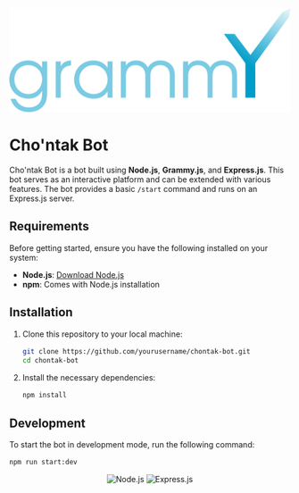 <div align="center"><a href="https://grammy.dev"><img src="https://raw.githubusercontent.com/grammyjs/website/main/logos/grammY.png" alt="grammY"></a></h1></div>

# Cho'ntak Bot

Cho'ntak Bot is a bot built using **Node.js**, **Grammy.js**, and **Express.js**. This bot serves as an interactive platform and can be extended with various features. The bot provides a basic `/start` command and runs on an Express.js server.

## Requirements

Before getting started, ensure you have the following installed on your system:

- **Node.js**: [Download Node.js](https://nodejs.org/)
- **npm**: Comes with Node.js installation

## Installation

1. Clone this repository to your local machine:
    ```bash
    git clone https://github.com/yourusername/chontak-bot.git
    cd chontak-bot
    ```

2. Install the necessary dependencies:
    ```bash
    npm install
    ```

## Development

To start the bot in development mode, run the following command:

```bash
npm run start:dev
```

<div align="center"> <img src="https://cdn.jsdelivr.net/gh/devicons/devicon/icons/nodejs/nodejs-original-wordmark.svg" alt="Node.js" width="100" height="100"/> <img src="https://cdn.jsdelivr.net/gh/devicons/devicon/icons/express/express-original-wordmark.svg" alt="Express.js" width="100" height="100"/> </div>
